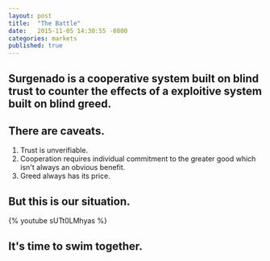 ```yaml
---
layout: post
title:  "The Battle"
date:   2015-11-05 14:30:55 -0800
categories: markets
published: true
---
```


## Surgenado is a cooperative system built on blind trust to counter the effects of a exploitive system built on blind greed.

## There are caveats.
1. Trust is unverifiable.
2. Cooperation requires individual commitment to the greater good which isn't always an obvious benefit.
3. Greed always has its price.

## But this is our situation.

{% youtube sUTt0LMhyas %}

## It's time to swim together.
